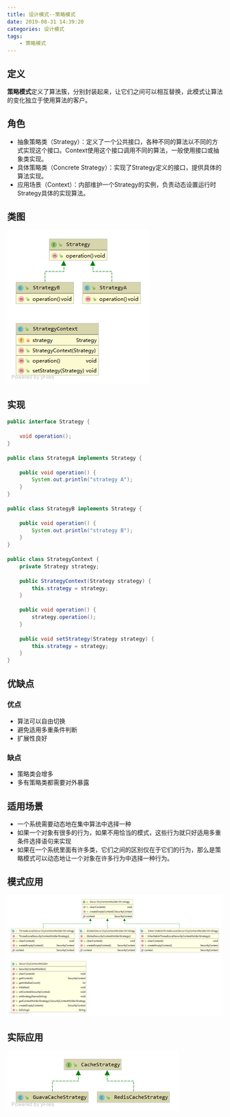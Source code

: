 ```yaml
---
title: 设计模式--策略模式
date: 2019-08-31 14:39:20
categories: 设计模式
tags:
	- 策略模式
---
```

## 定义
**策略模式**定义了算法簇，分别封装起来，让它们之间可以相互替换，此模式让算法的变化独立于使用算法的客户。

## 角色
* 抽象策略类（Strategy）：定义了一个公共接口，各种不同的算法以不同的方式实现这个接口。Context使用这个接口调用不同的算法，一般使用接口或抽象类实现。
* 具体策略类（Concrete Strategy）：实现了Strategy定义的接口，提供具体的算法实现。
* 应用场景（Context）：内部维护一个Strategy的实例，负责动态设置运行时Strategy具体的实现算法。

## 类图
![Strategy UML](/images/design-patterns/Strategy%20UML.png)

## 实现
```java
public interface Strategy {

    void operation();
}

public class StrategyA implements Strategy {

    public void operation() {
        System.out.println("strategy A");
    }
}

public class StrategyB implements Strategy {

    public void operation() {
        System.out.println("strategy B");
    }
}

public class StrategyContext {
    private Strategy strategy;

    public StrategyContext(Strategy strategy) {
        this.strategy = strategy;
    }

    public void operation() {
        strategy.operation();
    }

    public void setStrategy(Strategy strategy) {
        this.strategy = strategy;
    }
}
```

## 优缺点
### 优点
* 算法可以自由切换
* 避免适用多重条件判断
* 扩展性良好

### 缺点
* 策略类会增多
* 多有策略类都需要对外暴露

## 适用场景
* 一个系统需要动态地在集中算法中选择一种
* 如果一个对象有很多的行为，如果不用恰当的模式，这些行为就只好适用多重条件选择语句来实现
* 如果在一个系统里面有许多类，它们之间的区别仅在于它们的行为，那么是策略模式可以动态地让一个对象在许多行为中选择一种行为。

## 模式应用
![SecurityContextHolderStrategy UML](/images/design-patterns/SecurityContextHolderStrategy%20UML.png)

## 实际应用
![CacheStrategy UML](/images/design-patterns/CacheStrategy%20UML.png)
